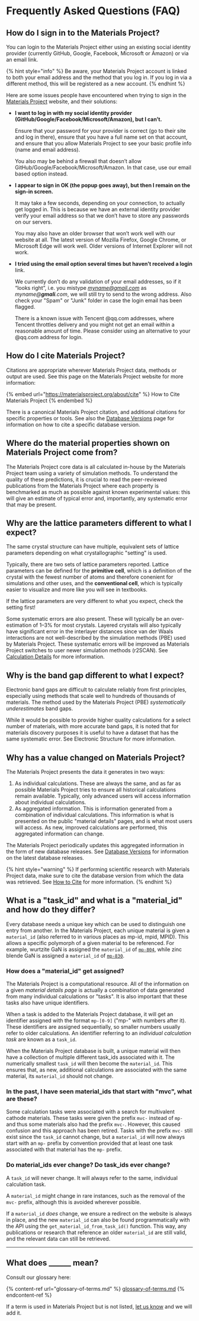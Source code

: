 # Frequently Asked Questions (FAQ)

## How do I sign in to the Materials Project?

You can login to the Materials Project either using an existing social identity provider (currently GitHub, Google, Facebook, Microsoft or Amazon) or via an email link.

{% hint style="info" %}
Be aware, your Materials Project account is linked to both your email address and the method that you log in. If you log in via a different method, this will be registered as a new account.
{% endhint %}

Here are some issues people have encountered when trying to sign in the [Materials Project](https://materialsproject.org/) website, and their solutions:

*   **I want to log in with my social identity provider (GitHub/Google/Facebook/Microsoft/Amazon), but I can’t.**

    Ensure that your password for your provider is correct (go to their site and log in there), ensure that you have a full name set on that account, and ensure that you allow Materials Project to see your basic profile info (name and email address).

    You also may be behind a firewall that doesn’t allow GitHub/Google/Facebook/Microsoft/Amazon. In that case, use our email based option instead.
*   **I appear to sign in OK (the popup goes away), but then I remain on the sign-in screen.**

    It may take a few seconds, depending on your connection, to actually get logged in. This is because we have an external identity provider verify your email address so that we don’t have to store any passwords on our servers.

    You may also have an older browser that won’t work well with our website at all. The latest version of Mozilla Firefox, Google Chrome, or Microsoft Edge will work well. Older versions of Internet Explorer will not work.
*   **I tried using the email option several times but haven’t received a login** link.

    We currently don’t do any validation of your email addresses, so if it “looks right”, i.e. you mistype [_myname@gmail.com_](mailto:myname@gmail.com) as _myname@**gmali**.com_, we will still try to send to the wrong address. Also check your "Spam" or "Junk" folder in case the login email has been flagged.

    There is a known issue with Tencent @qq.com addresses, where Tencent throttles delivery and you might not get an email within a reasonable amount of time. Please consider using an alternative to your @qq.com address for login.

## How do I cite Materials Project?

Citations are appropriate wherever Materials Project data, methods or output are used. See this page on the Materials Project website for more information:

{% embed url="https://materialsproject.org/about/cite" %}
How to Cite Materials Project
{% endembed %}

There is a canonical Materials Project citation, and additional citations for specific properties or tools. See also the [Database Versions](database-versions.md) page for information on how to cite a specific database version.

## Where do the material properties shown on Materials Project come from?

The Materials Project core data is all calculated in-house by the Materials Project team using a variety of simulation methods. To understand the quality of these predictions, it is crucial to read the peer-reviewed publications from the Materials Project where each property is benchmarked as much as possible against known experimental values: this will give an estimate of typical error and, importantly, any systematic error that may be present.

## Why are the lattice parameters different to what I expect?

The same crystal structure can have multiple, equivalent sets of lattice parameters depending on what crystallographic "setting" is used.

Typically, there are two sets of lattice parameters reported. Lattice parameters can be defined for the **primitive** **cell**, which is a definition of the crystal with the fewest number of atoms and therefore conenient for simulations and other uses, and the **conventional cell**, which is typically easier to visualize and more like you will see in textbooks.

If the lattice parameters are very different to what you expect, check the setting first!

Some systematic errors are also present. These will typically be an over-estimation of 1–3% for most crystals. Layered crystals will also typically have significant error in the interlayer distances since van der Waals interactions are not well-described by the simulation methods (PBE) used by Materials Project. These systematic errors will be improved as Materials Project switches to user newer simulation methods (r2SCAN). See [Calculation Details](methodology/calculation-details/) for more information.

## Why is the band gap different to what I expect?

Electronic band gaps are difficult to calculate reliably from first principles, especially using methods that scale well to hundreds of thousands of materials. The method used by the Materials Project (PBE) _systematically underestimates_ band gaps.

While it would be possible to provide higher quality calculations for a select number of materials, with more accurate band gaps, it is noted that for materials discovery purposes it is useful to have a dataset that has the same systematic error. See Electronic Structure for more information.

## Why has a value changed on Materials Project?

The Materials Project presents the data it generates in two ways:

1. As individual calculations. These are always the same, and as far as possible Materials Project tries to ensure all historical calculations remain available. Typically, only advanced users will access information about individual calculations.
2. As aggregated information. This is information generated from a combination of individual calculations. This information is what is presented on the public "material details" pages, and is what most users will access. As new, improved calculations are performed, this aggregated information can change.

The Materials Project periodically updates this aggregated information in the form of new database releases. See [Database Versions](database-versions.md) for information on the latest database releases.

{% hint style="warning" %}
If performing scientific research with Materials Project data, make sure to cite the database version from which the data was retrieved. See [How to Cite](https://materialsproject.org/about/cite) for more information.&#x20;
{% endhint %}

## What is a "task\_id" and what is a "material\_id" and how do they differ?

Every database needs a unique key which can be used to distinguish one entry from another. In the Materials Project, each unique material is given a `material_id` (also referred to in various places as mp-id, mpid, MPID). This allows a specific polymorph of a given material to be referenced. For example, wurtzite GaN is assigned the `material_id` of [`mp-804`](https://materialsproject.org/materials/mp-804), while zinc blende GaN is assigned a `material_id` of [`mp-830`](https://materialsproject.org/materials/mp-830).

### How does a "material\_id" get assigned?

The Materials Project is a computational resource. All of the information on a given _material details page_ is actually a combination of data generated from many individual calculations or "tasks". It is also important that these tasks also have unique identifiers.

When a task is added to the Materials Project database, it will get an identifier assigned with the format `mp-[0-9]` ("mp-" with numbers after it). These identifiers are assigned sequentially, so smaller numbers usually refer to older calculations. An identifier referring to an _individual calculation task_ are known as a `task_id`.

When the Materials Project database is built, a unique material will then have a collection of multiple different task\_ids associated with it. The numerically smallest `task_id` will then become the `material_id`. This ensures that, as new, additional calculations are associated with the same material, its `material_id` should not change.

### In the past, I have seen material\_ids that start with "mvc", what are these?

Some calculation tasks were associated with a search for multivalent cathode materials. These tasks were given the prefix `mvc-` instead of `mp-` and thus some materials also had the prefix `mvc-`. However, this caused confusion and this approach has been retired. Tasks with the prefix `mvc-` still exist since the `task_id` cannot change, but a `material_id` will now always start with an `mp-` prefix by convention provided that at least one task associated with that material has the `mp-` prefix.

### Do material\_ids ever change? Do task\_ids ever change?

A `task_id` will never change. It will always refer to the same, individual calculation task.

A `material_id` might change in rare instances, such as the removal of the `mvc-` prefix, although this is avoided wherever possible.

If a `material_id` _does_ change, we ensure a redirect on the website is always in place, and the new `material_id` can also be found programmatically with the API using the `get_material_id_from_task_id()` function. This way, any publications or research that reference an older `material_id` are still valid, and the relevant data can still be retrieved.

****

## What does \_\_\_\_\_\_ mean?

Consult our glossary here:

{% content-ref url="glossary-of-terms.md" %}
[glossary-of-terms.md](glossary-of-terms.md)
{% endcontent-ref %}

If a term is used in Materials Project but is not listed, [let us know](getting-help.md) and we will add it.
